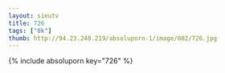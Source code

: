 ```yaml
--- 
layout: sieutv
title: 726
tags: ["0k"]
thumb: http://94.23.248.219/absoluporn-1/image/002/726.jpg
---
```

{% include absoluporn key="726" %} 

